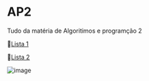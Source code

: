 # AP2
 
Tudo da matéria de Algoritimos e programção 2

🔵[Lista 1](https://github.com/FelipeFonazo/AP2/tree/main/LISTA%201)

🔵[Lista 2](https://github.com/FelipeFonazo/AP2/tree/main/Lista%202)

![image](https://github.com/user-attachments/assets/ab283e8e-6ea2-4cff-9bb0-f80eb480433b)
